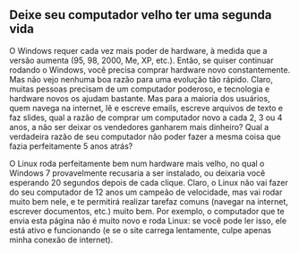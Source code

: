 <?php require("../../entete.php"); ?> <?php require("../../base.php"); ?>

<div id="corps">

﻿<h2>Deixe seu computador velho ter uma segunda vida</h2>

O Windows requer cada vez mais poder de hardware, à medida que a versão aumenta (95, 98, 2000, Me, XP, etc.). Então, se quiser continuar rodando o Windows, você precisa comprar hardware novo constantemente. Mas não vejo nenhuma boa razão para uma evolução tão rápido. Claro, muitas pessoas precisam de um computador poderoso, e tecnologia e hardware novos os ajudam bastante. Mas para a maioria dos usuários, quem navega na internet, lê e escreve emails, escreve arquivos de texto e faz slides, qual a razão de comprar um computador novo a cada 2, 3 ou 4 anos, a não ser deixar os vendedores ganharem mais dinheiro? Qual a verdadeira razão de seu computador não poder fazer a mesma coisa que fazia perfeitamente 5 anos atrás?

O Linux roda perfeitamente bem num hardware mais velho, no qual o Windows 7 provavelmente recusaria a ser instalado, ou deixaria você esperando 20 segundos depois de cada clique. Claro, o Linux não vai fazer do seu computador de 12 anos um campeão de velocidade, mas vai rodar muito bem nele, e te permitirá realizar tarefaz comuns (navegar na internet, escrever documentos, etc.) muito bem. Por exemplo, o computador que te envia esta página não é muito novo e roda Linux: se você pode ler isso, ele está ativo e funcionando (e se o site carrega lentamente, culpe apenas minha conexão de internet).

</div>


